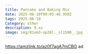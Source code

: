 ```yaml
---
title: Pancake and Baking Mix
date: 2025-06-10T09:05:48.950Z
tags: 2025-06-10
Category: other
description: 9.xx
image: img/81um3-op26l._sl1500_.jpg
---
```

https://amzlink.to/az0f7agA7mCBG ad